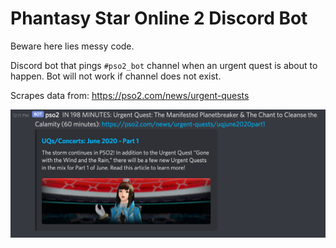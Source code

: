 # Phantasy Star Online 2 Discord Bot

Beware here lies messy code.

Discord bot that pings `#pso2_bot` channel when an urgent quest is about to happen. Bot will not work if channel does not exist.

Scrapes data from: https://pso2.com/news/urgent-quests

![](screenshots/discord.png)
